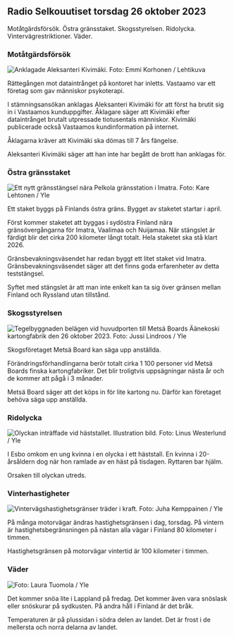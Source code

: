 ## Radio Selkouutiset torsdag 26 oktober 2023

Motåtgärdsförsök. Östra gränsstaket. Skogsstyrelsen. Ridolycka. Vintervägrestriktioner. Väder.

### Motåtgärdsförsök

![Anklagade Aleksanteri Kivimäki. Foto: Emmi Korhonen / Lehtikuva](https://images.cdn.yle.fi/image/upload/c_crop,h_2875,w_5112,x_0,y_568/ar_1.77777777777777777,c_fill,g_faces,w_00,h_12r.q_auto:eco/f_auto/fl_lossy/v1698305049/39-1191484653a13e7df175)

Rättegången mot dataintrånget på kontoret har inletts. Vastaamo var ett företag som gav människor psykoterapi.

I stämningsansökan anklagas Aleksanteri Kivimäki för att först ha brutit sig in i Vastaamos kunduppgifter. Åklagare säger att Kivimäki efter dataintrånget brutalt utpressade tiotusentals människor. Kivimäki publicerade också Vastaamos kundinformation på internet.

Åklagarna kräver att Kivimäki ska dömas till 7 års fängelse.

Aleksanteri Kivimäki säger att han inte har begått de brott han anklagas för.

### Östra gränsstaket

![Ett nytt gränsstängsel nära Pelkola gränsstation i Imatra. Foto: Kare Lehtonen / Yle](https://images.cdn.yle.fi/image/upload/c_crop,h_2243,w_3993,x_0,y_0/ar_1.7777777777777777,c_fill,g_faces,h_6270,0_prq_auto:eco/f_auto/fl_lossy/v1698323397/39-1191724653a55b2a04b0)

Ett staket byggs på Finlands östra gräns. Bygget av staketet startar i april.

Först kommer staketet att byggas i sydöstra Finland nära gränsövergångarna för Imatra, Vaalimaa och Nuijamaa. När stängslet är färdigt blir det cirka 200 kilometer långt totalt. Hela staketet ska stå klart 2026.

Gränsbevakningsväsendet har redan byggt ett litet staket vid Imatra. Gränsbevakningsväsendet säger att det finns goda erfarenheter av detta teststängsel.

Syftet med stängslet är att man inte enkelt kan ta sig över gränsen mellan Finland och Ryssland utan tillstånd.

### Skogsstyrelsen

![Tegelbyggnaden belägen vid huvudporten till Metsä Boards Äänekoski kartongfabrik den 26 oktober 2023. Foto: Jussi Lindroos / Yle](https://images.cdn.yle.fi/image/upload/c_crop,h_2267,w_4031,x_0,y_0/ar_1.7777777777777777,c_fill,g_faces,h_670,/0_1q_auto:eco/f_auto/fl_lossy/v1698319726/39-1191672653a4ca1724ad)

Skogsföretaget Metsä Board kan säga upp anställda.

Förändringsförhandlingarna berör totalt cirka 1 100 personer vid Metsä Boards finska kartongfabriker. Det blir troligtvis uppsägningar nästa år och de kommer att pågå i 3 månader.

Metsä Board säger att det köps in för lite kartong nu. Därför kan företaget behöva säga upp anställda.

### Ridolycka

![Olyckan inträffade vid häststallet. Illustration bild. Foto: Linus Westerlund / Yle](https://images.cdn.yle.fi/image/upload/c_crop,h_3375,w_6000,x_0,y_387/ar_1.7777777777777777,c_fill,g_faces,h_1275,0dprq_auto:eco/f_auto/fl_lossy/v1692692625/39-116023264e46d0e45030)

I Esbo omkom en ung kvinna i en olycka i ett häststall. En kvinna i 20-årsåldern dog när hon ramlade av en häst på tisdagen. Ryttaren bar hjälm.

Orsaken till olyckan utreds.

### Vinterhastigheter

![Vintervägshastighetsgränser träder i kraft. Foto: Juha Kemppainen / Yle](https://images.cdn.yle.fi/image/upload/c_crop,h_2250,w_4000,x_0,y_0/ar_1.7777777777777777,c_fill,g_faces,h_6275,0_prq_auto:eco/f_auto/fl_lossy/v1603287400/39-7327705f903747751c2)

På många motorvägar ändras hastighetsgränsen i dag, torsdag. På vintern är hastighetsbegränsningen på nästan alla vägar i Finland 80 kilometer i timmen.

Hastighetsgränsen på motorvägar vintertid är 100 kilometer i timmen.

### Väder

![ Foto: Laura Tuomola / Yle](https://images.cdn.yle.fi/image/upload/c_crop,h_1080,w_1919,x_0,y_0/ar_1.7777777777777777,c_fill,g_faces,h_670,.wdp_670,.wdp0/q_auto:eco/f_auto/fl_lossy/v1698292510/39-11913736539e2ff81a55)

Det kommer snöa lite i Lappland på fredag. Det kommer även vara snöslask eller snöskurar på sydkusten. På andra håll i Finland är det bråk.

Temperaturen är på plussidan i södra delen av landet. Det är frost i de mellersta och norra delarna av landet.